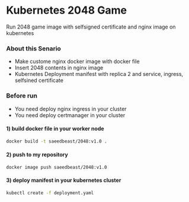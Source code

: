 # Kubernetes 2048 Game

Run 2048 game image with selfsigned certificate and nginx image on kubernetes

### About this Senario

* Make custome nginx docker image with docker file 
* Insert 2048 contents in nginx image
* Kubernetes Deployment manifest with replica 2 and service, ingress, selfsined certificate

### Before run 

* You need deploy nginx ingress in your cluster
* You need deploy certmanager in your cluster




#### 1) build docker file in your worker node

```bash
docker build -t saeedbeast/2048:v1.0 .
```

#### 2) push to my repository

```
docker image push saeedbeast/2048:v1.0
```

#### 3) deploy manifest in your kubernetes cluster

```bash
kubectl create -f deployment.yaml
```
